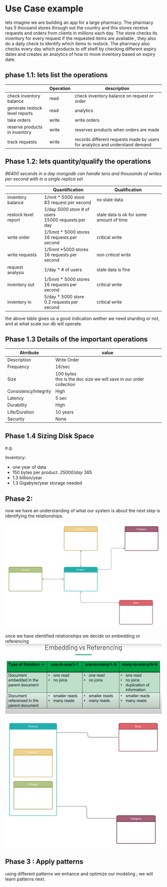 # Use Case example

lets imagine we are building an app for a large pharmacy. The pharmacy has 5 thousand stores through out the country and this stores receive requests and orders from clients in millions each day. The store checks its inventory for every request if the requested items are available , they also do a daily check to identify which items to restock. The pharmacy also checks every day which products to off shelf by checking different expiry dates and creates an analytics of how to move inventory based on expiry date.

## phase 1.1: lets list the operations

|                                | Operation | description                                                                  |
| ------------------------------ | --------- | ---------------------------------------------------------------------------- |
| check inventory balance        | read      | check inventory balance on request or order                                  |
| generate restock level reports | read      | analytics                                                                    |
| take orders                    | write     | write orders                                                                 |
| reserve products in inventory  | write     | reserves products when orders are made                                       |
| track requests                 | write     | records different requests made by users for analytics and understand demand |

## Phase 1.2: lets quantity/qualify the operations

*86400 seconds in a day*
*mongodb can handle tens and thousands of writes per second with in a single replica set*

|                      | Quantification                                             | Qualification                            |
| -------------------- | ---------------------------------------------------------- | ---------------------------------------- |
| inventory balance    | 1/mnt * 5000 store   <br> 83 request per second            | no stale data                            |
| restock level report | 1/day *5000 store* # of users <br>  15000 requests per day | stale data is ok for some amount of time |
| write order          | 1/5mnt * 5000 stores <br>   16 requests per second         | critical write                           |
| write requests       | 1/5mnt *5000 stores <br>   16 requests per second          | *non critical write*                     |
| request analysis     | 1/day * # of users                                         | stale data is fine                       |
| inventory out        | 1/5mnt * 5000 stores <br>   16 requests per second         | critical write                           |
| inventory in         | 5/day * 5000 store <br>   0.2 requests per second          | critical write                           |

the above table gives us a good indication wether we need sharding or not, and at what scale our db will operate.

## Phase 1.3 Details of the important operations

| Atrribute             | value                                                                    |
| --------------------- | ------------------------------------------------------------------------ |
| Description           | Write Order                                                              |
| Frequency             | 16/sec                                                                   |
| Size                  | 100 bytes <br> this is the doc size we will save in our order collection |
| Consistency/Integrity | High                                                                     |
| Latency               | 5 sec                                                                    |
| Durability            | High                                                                     |
| Life/Duration         | 10 years                                                                 |
| Security              | None                                                                     |

## Phase 1.4 Sizing Disk Space

e.g.

Inventory:

- one year of data
- 150 bytes per product. *25000/day* 365
- 1.3 billion/year
- 1.3 Gigabyte/year storage needed

## Phase 2:

now we have an understanding of what our system is about the next step is identifying the relationships.

![relationships!](../../resources/relation%20ships.png)

once we have identified relationships we decide on embedding or referencing <br>
![Embedding vs Referencing!](../../resources/embedding%20vs%20referencing.png)

![result of phase 2!](../../resources/embvsref.png)

## Phase 3 : Apply patterns

using different patterns we enhance and optimize our modeling ; we will learn patterns next.
